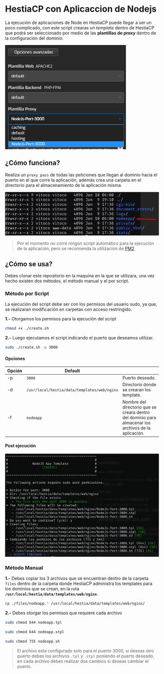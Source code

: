 # HestiaCP con Aplicaccion de Nodejs

La ejecución de aplicaciones de Node en HestiaCP puede llegar a ser un poco complicado, con este script crearas un *template* dentro de HestiaCP que podrá ser seleccionado por medio de las **plantillas de proxy** dentro de la configuración del dominio.

![proxy_template_example](.\img\001.png)

## ¿Cómo funciona?

Realiza un `proxy pass` de todas las peticiones que llegan al dominio hacia el puerto en el que corre la aplicación, además crea una carpeta en el directorio para el almacenamiento de la aplicación misma.

![folder_nodeapp](.\img\002.png)

> Por el momento no corre ningún script automático para la ejecución de la aplicación, pero se recomienda la utilización de [PM2](https://pm2.keymetrics.io/).

## ¿Cómo se usa?

Debes clonar este repositorio en la maquina en la que se utilizara, una vez hecho existen dos métodos, el método manual y el por script.

### Método por Script

La ejecución del script debe ser con los permisos del usuario sudo, ya que, se realizaran modificación en carpetas con acceso restringido.

**1.-** Otorgamos los permisos para la ejecución del script

```bash
chmod +x ./create.sh
```

**2.-** Luego ejecutamos el script indicando el puerto que deseamos utilizar.

```bash
sudo ./create.sh -p 3000
```

#### Opciones

| Opción | Default                                      |                                                              |
| ------ | -------------------------------------------- | ------------------------------------------------------------ |
| -p     | `3000`                                       | Puerto deseado.                                              |
| -d     | `/usr/local/hestia/data/templates/web/nginx` | Directorio donde se crearan los template.                    |
| -f     | `nodeapp`                                    | Nombre del directorio que se creara dentro del dominio para almacenar los archivos de la aplicación. |

#### Post ejecución 

![script_execution](.\img\003.png)



### Método Manual

**1.-** Debes copiar los 3 archivos que se encuentran dentro de la carpeta `files` dentro de la carpeta donde HestiaCP administra los templates para los dominios que se crean, en la ruta **`/usr/local/hestia/data/templates/web/nginx`**.

```bash
cp ./files/nodeapp.* /usr/local/hestia/data/templates/web/nginx/
```

**2.-** Debes otorgar los permisos que requiere cada archivo

```bash
sudo chmod 644 nodeapp.tpl
```
```bash
sudo chmod 644 nodeapp.stpl
```
```bash
sudo chmod 755 nodeapp.sh
```

> El archivo esta configurado solo para el puerto 3000, si deseas otro puerto debes los archivos `.tpl` y `.stpl` poniendo el puerto deseado, en cada archivo debes realizar dos cambios si deseas cambiar el puerto.
